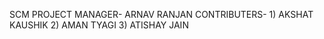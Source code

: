 SCM PROJECT MANAGER- ARNAV RANJAN
CONTRIBUTERS- 1) AKSHAT KAUSHIK
              2) AMAN TYAGI
              3) ATISHAY JAIN
